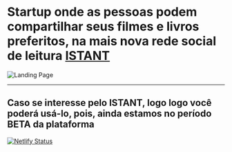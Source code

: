 # Startup onde as pessoas podem compartilhar seus filmes e livros preferitos, na mais nova rede social de leitura [ISTANT](https://istant.netlify.app/)

![Landing Page](https://i.imgur.com/BHkXcQC.png "Página inicial do ISTANT")

---
Caso se interesse pelo **ISTANT**, logo logo você poderá usá-lo, pois, ainda estamos no período **BETA** da plataforma
---

[![Netlify Status](https://api.netlify.com/api/v1/badges/f4387159-396d-4a36-bd69-d17e667400da/deploy-status)](https://app.netlify.com/sites/istant/deploys)